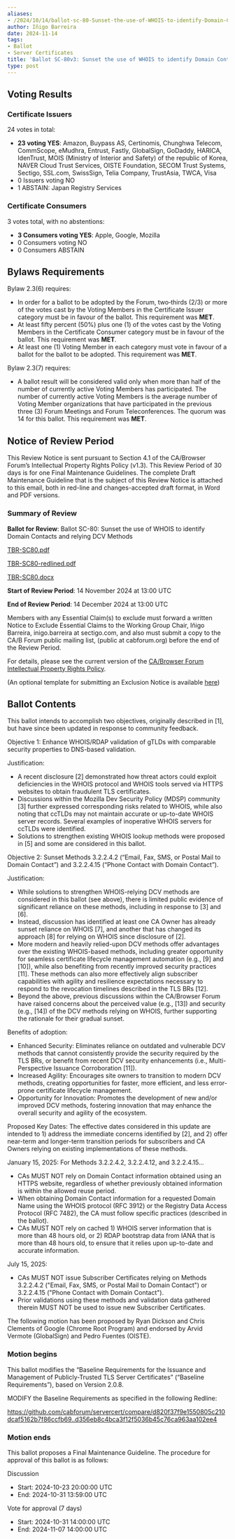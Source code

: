 ```yaml
---
aliases:
- /2024/10/14/ballot-sc-80-Sunset-the-use-of-WHOIS-to-identify-Domain-Contacts-and-relying-DCV-Methods
author: Iñigo Barreira
date: 2024-11-14
tags:
- Ballot
- Server Certificates
title: 'Ballot SC-80v3: Sunset the use of WHOIS to identify Domain Contacts and relying DCV Methods'
type: post
---
```


## Voting Results

### Certificate Issuers

24 votes in total:

- **23 voting YES**: Amazon, Buypass AS, Certinomis, Chunghwa Telecom, CommScope, eMudhra, Entrust, Fastly, GlobalSign, GoDaddy, HARICA, IdenTrust, MOIS (Ministry of Interior and Safety) of the republic of Korea, NAVER Cloud Trust Services, OISTE Foundation, SECOM Trust Systems, Sectigo, SSL.com, SwissSign, Telia Company, TrustAsia, TWCA, Visa
- 0 Issuers voting NO
- 1 ABSTAIN: Japan Registry Services


### Certificate Consumers

3 votes total, with no abstentions:

- **3 Consumers voting YES**: Apple, Google, Mozilla
- 0 Consumers voting NO
- 0 Consumers ABSTAIN

## Bylaws Requirements

Bylaw 2.3(6) requires:

- In order for a ballot to be adopted by the Forum, two‐thirds (2/3) or more of the votes cast by the Voting Members in the Certificate Issuer category must be in favour of the ballot. This requirement was **MET**.
- At least fifty percent (50%) plus one (1) of the votes cast by the Voting Members in the Certificate Consumer category must be in favour of the ballot. This requirement was **MET**.
- At least one (1) Voting Member in each category must vote in favour of a ballot for the ballot to be adopted. This requirement was **MET**.

Bylaw 2.3(7) requires:

- A ballot result will be considered valid only when more than half of the number of currently active Voting Members has participated. The number of currently active Voting Members is the average number of Voting Member organizations that have participated in the previous three (3) Forum Meetings and Forum Teleconferences.
The quorum was 14 for this ballot. This requirement was **MET**.

## Notice of Review Period

This Review Notice is sent pursuant to Section 4.1 of the CA/Browser Forum’s Intellectual Property Rights Policy (v1.3). This Review Period of 30 days is for one Final Maintenance Guidelines. The complete Draft Maintenance Guideline that is the subject of this Review Notice is attached to this email, both in red-line and changes-accepted draft format, in Word and PDF versions.

### Summary of Review

**Ballot for Review**: Ballot SC-80: Sunset the use of WHOIS to identify Domain Contacts and relying DCV Methods

[TBR-SC80.pdf](BR-SC80.pdf)

[TBR-SC80-redlined.pdf](BR-SC80-redlined.pdf)

[TBR-SC80.docx](BR-SC80.docx)

**Start of Review Period**: 14 November 2024 at 13:00 UTC

**End of Review Period**: 14 December 2024 at 13:00 UTC

Members with any Essential Claim(s) to exclude must forward a written Notice to Exclude Essential Claims to the Working Group Chair, Iñigo Barreira, inigo.barreira at sectigo.com, and also must submit a copy to the CA/B Forum public mailing list, (public at cabforum.org) before the end of the Review Period.

For details, please see the current version of the [CA/Browser Forum Intellectual Property Rights Policy](/uploads/CABF-IPR-Policy-v.1.3_4APR18.pdf).

(An optional template for submitting an Exclusion Notice is available [here](/uploads/Template-for-Exclusion-Notice.pdf))

## Ballot Contents

This ballot intends to accomplish two objectives, originally described in [1], but have since been updated in response to community feedback.

Objective 1: Enhance WHOIS/RDAP validation of gTLDs with comparable security properties to DNS-based validation.

Justification:
- A recent disclosure [2] demonstrated how threat actors could exploit deficiencies in the WHOIS protocol and WHOIS tools served via HTTPS websites to obtain fraudulent TLS certificates.
- Discussions within the Mozilla Dev Security Policy (MDSP) community [3] further expressed corresponding risks related to WHOIS, while also noting that ccTLDs may not maintain accurate or up-to-date WHOIS server records. Several examples of inoperative WHOIS servers for ccTLDs were identified.
- Solutions to strengthen existing WHOIS lookup methods were proposed in [5] and some are considered in this ballot.

Objective 2: Sunset Methods 3.2.2.4.2 (“Email, Fax, SMS, or Postal Mail to Domain Contact”) and 3.2.2.4.15 (“Phone Contact with Domain Contact”).

Justification:
- While solutions to strengthen WHOIS-relying DCV methods are considered in this ballot (see above), there is limited public evidence of significant reliance on these methods, including in response to [3] and [6]. 
- Instead, discussion has identified at least one CA Owner has already sunset reliance on WHOIS [7], and another that has changed its approach [8] for relying on WHOIS since disclosure of [2].
- More modern and heavily relied-upon DCV methods offer advantages over the existing WHOIS-based methods, including greater opportunity for seamless certificate lifecycle management automation (e.g., [9] and [10]), while also benefiting from recently improved security practices [11]. These methods can also more effectively align subscriber capabilities with agility and resilience expectations necessary to respond to the revocation timelines described in the TLS BRs [12]. 
- Beyond the above, previous discussions within the CA/Browser Forum have raised concerns about the perceived value (e.g., [13]) and security (e.g., [14]) of the DCV methods relying on WHOIS, further supporting the rationale for their gradual sunset.

Benefits of adoption:
- Enhanced Security: Eliminates reliance on outdated and vulnerable DCV methods that cannot consistently provide the security required by the TLS BRs, or benefit from recent DCV security enhancements (i.e., Multi-Perspective Issuance Corroboration [11]).   
- Increased Agility: Encourages site owners to transition to modern DCV methods, creating opportunities for faster, more efficient, and less error-prone certificate lifecycle management.   
- Opportunity for Innovation: Promotes the development of new and/or improved DCV methods, fostering innovation that may enhance the overall security and agility of the ecosystem.
 
Proposed Key Dates:
The effective dates considered in this update are intended to 1) address the immediate concerns identified by [2], and 2) offer near-term and longer-term transition periods for subscribers and CA Owners relying on existing implementations of these methods.

January 15, 2025: For Methods 3.2.2.4.2, 3.2.2.4.12, and 3.2.2.4.15…
- CAs MUST NOT rely on Domain Contact information obtained using an HTTPS website, regardless of whether previously obtained information is within the allowed reuse period.
- When obtaining Domain Contact information for a requested Domain Name using the WHOIS protocol (RFC 3912) or the Registry Data Access Protocol (RFC 7482), the CA must follow specific practices (described in the ballot).
- CAs MUST NOT rely on cached 1) WHOIS server information that is more than 48 hours old, or 2) RDAP bootstrap data from IANA that is more than 48 hours old, to ensure that it relies upon up-to-date and accurate information.

July 15, 2025: 
- CAs MUST NOT issue Subscriber Certificates relying on Methods 3.2.2.4.2 ("Email, Fax, SMS, or Postal Mail to Domain Contact") or 3.2.2.4.15 ("Phone Contact with Domain Contact").
- Prior validations using these methods and validation data gathered therein MUST NOT be used to issue new Subscriber Certificates.

 
The following motion has been proposed by Ryan Dickson and Chris Clements of Google (Chrome Root Program) and endorsed by Arvid Vermote (GlobalSign) and Pedro Fuentes (OISTE).

### Motion begins

This ballot modifies the “Baseline Requirements for the Issuance and Management of Publicly-Trusted TLS Server Certificates” (“Baseline Requirements”), based on Version 2.0.8.

MODIFY the Baseline Requirements as specified in the following Redline:

https://github.com/cabforum/servercert/compare/d820f37f9e1550805c210dcaf5162b7f86ccfb69..d356eb8c4bca3f12f5036b45c76ca963aa102ee4 



### Motion ends

This ballot proposes a Final Maintenance Guideline. The procedure for approval of this ballot is as follows:

Discussion
- Start: 2024-10-23 20:00:00 UTC
- End: 2024-10-31 13:59:00 UTC

Vote for approval (7 days)
- Start: 2024-10-31 14:00:00 UTC
- End: 2024-11-07 14:00:00 UTC






